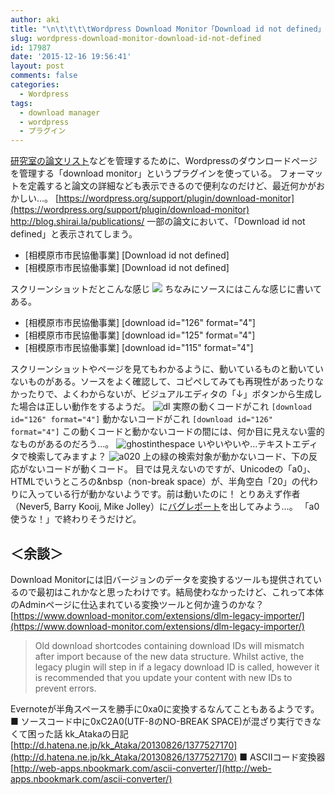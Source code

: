 ```yaml
---
author: aki
title: "\n\t\t\t\tWordpress Download Monitor「Download id not defined」と表示されるバグを発見\t\t"
slug: wordpress-download-monitor-download-id-not-defined
id: 17987
date: '2015-12-16 19:56:41'
layout: post
comments: false
categories:
  - Wordpress
tags:
  - download manager
  - wordpress
  - プラグイン
---
```


[研究室の論文リスト](http://blog.shirai.la/publications/)などを管理するために、Wordpressのダウンロードページを管理する「download monitor」というプラグインを使っている。 フォーマットを定義すると論文の詳細なども表示できるので便利なのだけど、最近何かがおかしい…。 [https://wordpress.org/support/plugin/download-monitor](https://wordpress.org/support/plugin/download-monitor) http://blog.shirai.la/publications/ 一部の論文において、「Download id not defined」と表示されてしまう。

*   [相模原市市民協働事業] [Download id not defined]
*   [相模原市市民協働事業] [Download id not defined]

スクリーンショットだとこんな感じ ![](http://aki.shirai.as/wp-content/uploads/2015/12/undefined-1.png) ちなみにソースにはこんな感じに書いてある。

*   [相模原市市民協働事業] [download id="126" format="4"]
*   [相模原市市民協働事業] [download id="125" format="4"]
*   [相模原市市民協働事業] [download id="115" format="4"]

スクリーンショットやページを見てもわかるように、動いているものと動いていないものがある。ソースをよく確認して、コピペしてみても再現性があったりなかったりで、よくわからないが、ビジュアルエディタの「↓」ボタンから生成した場合は正しい動作をするようだ。 ![dl](http://aki.shirai.as/wp-content/uploads/2015/12/dl.png) 実際の動くコードがこれ `[download id="126" format="4"]` 動かないコードがこれ `[download id="126" format="4"]` この動くコードと動かないコードの間には、何か目に見えない霊的なものがあるのだろう…。 ![ghostinthespace](http://aki.shirai.as/wp-content/uploads/2015/12/ghostinthespace-1024x908.png) いやいやいや…テキストエディタで検索してみますよ？ ![a020](http://aki.shirai.as/wp-content/uploads/2015/12/a020.png) 上の緑の検索対象が動かないコード、下の反応がないコードが動くコード。 目では見えないのですが、Unicodeの「a0」、HTMLでいうところの&nbsp（non-break space）が、半角空白「20」の代わりに入っている行が動かないようです。前は動いたのに！ とりあえず作者（Never5, Barry Kooij, Mike Jolley）に[バグレポート](https://wordpress.org/support/topic/download-id-not-defined-1?replies=1)を出してみよう…。 「a0使うな！」で終わりそうだけど。

## ＜余談＞

Download Monitorには旧バージョンのデータを変換するツールも提供されているので最初はこれかなと思ったわけです。結局使わなかったけど、これって本体のAdminページに仕込まれている変換ツールと何か違うのかな？ [https://www.download-monitor.com/extensions/dlm-legacy-importer/](https://www.download-monitor.com/extensions/dlm-legacy-importer/)

> Old download shortcodes containing download IDs will mismatch after import because of the new data structure. Whilst active, the legacy plugin will step in if a legacy download ID is called, however it is recommended that you update your content with new IDs to prevent errors.

Evernoteが半角スペースを勝手に0xa0に変換するなんてこともあるようです。 ■ ソースコード中に0xC2A0(UTF-8のNO-BREAK SPACE)が混ざり実行できなくて困った話 kk_Atakaの日記 [http://d.hatena.ne.jp/kk_Ataka/20130826/1377527170](http://d.hatena.ne.jp/kk_Ataka/20130826/1377527170) ■ ASCIIコード変換器 [http://web-apps.nbookmark.com/ascii-converter/](http://web-apps.nbookmark.com/ascii-converter/)